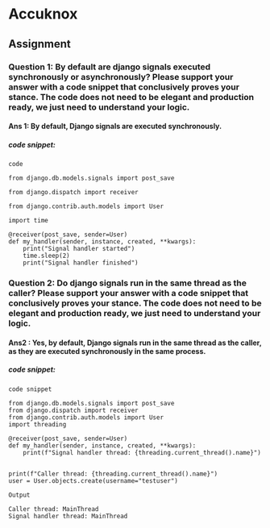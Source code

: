 # Accuknox
## Assignment

### Question 1: By default are django signals executed synchronously or asynchronously? Please support your answer with a code snippet that conclusively proves your stance. The code does not need to be elegant and production ready, we just need to understand your logic.

#### Ans 1: By default, Django signals are executed synchronously.
##### code snippet:
 `code`
``` 
from django.db.models.signals import post_save

from django.dispatch import receiver

from django.contrib.auth.models import User

import time

@receiver(post_save, sender=User)
def my_handler(sender, instance, created, **kwargs):
    print("Signal handler started")
    time.sleep(2)  
    print("Signal handler finished")

```

### Question 2: Do django signals run in the same thread as the caller? Please support your answer with a code snippet that conclusively proves your stance. The code does not need to be elegant and production ready, we just need to understand your logic.

#### Ans2 : Yes, by default, Django signals run in the same thread as the caller, as they are executed synchronously in the same process.

##### code snippet:

`code snippet`

```
from django.db.models.signals import post_save
from django.dispatch import receiver
from django.contrib.auth.models import User
import threading

@receiver(post_save, sender=User)
def my_handler(sender, instance, created, **kwargs):
    print(f"Signal handler thread: {threading.current_thread().name}")


print(f"Caller thread: {threading.current_thread().name}")
user = User.objects.create(username="testuser")

```

`Output`
```
Caller thread: MainThread
Signal handler thread: MainThread

```

 
    
